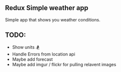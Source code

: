 Redux Simple weather app
------------------------

Simple app that shows you weather conditions.

TODO:
----
- Show units 🏂
- Handle Errors from location api
- Maybe add forecast
- Maybe add imgur / flickr for pulling relavent images
